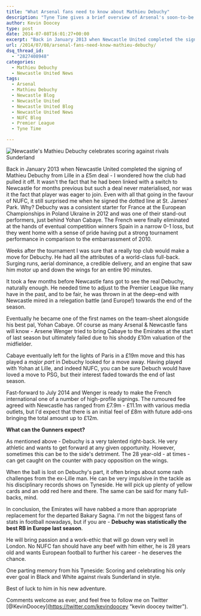 ```yaml
---
title: "What Arsenal fans need to know about Mathieu Debuchy"
description: "Tyne Time gives a brief overview of Arsenal's soon-to-be right-back Mathieu Debuchy as the Frenchman puts the finishing touches on a move to the Emirates."
author: Kevin Doocey
type: post
date: 2014-07-08T16:01:27+00:00
excerpt: "Back in January 2013 when Newcastle United completed the signing of Mathieu Debuchy from Lille in a £5m deal - I wondered how the club had pulled it off. It wasn't the fact that he had been linked with a switch.."
url: /2014/07/08/arsenal-fans-need-know-mathieu-debuchy/
dsq_thread_id:
  - "2827408948"
categories:
  - Mathieu Debuchy
  - Newcastle United News
tags:
  - Arsenal
  - Mathieu Debuchy
  - Newcastle Blog
  - Newcastle United
  - Newcastle United Blog
  - Newcastle United News
  - NUFC Blog
  - Premier League
  - Tyne Time

---
```

![Newcastle's Mathieu Debuchy celebrates scoring against rivals Sunderland](https://www.tynetime.com/wp-content/uploads/2014/07/Mathieu-Debuchy-Newcastle-Goal-Sunderland.jpg "Debuchy - Medical completed with Arsenal ahead of big career move for Frenchman")

Back in January 2013 when Newcastle United completed the signing of Mathieu Debuchy from Lille in a £5m deal - I wondered how the club had pulled it off. It wasn't the fact that he had been linked with a switch to Newcastle for months previous but such a deal never materialised, nor was it the fact that player was eager to join. Even with all that going in the favour of NUFC, it still surprised me when he signed the dotted line at St. James' Park. Why? Debuchy was a consistent starter for France at the European Championships in Poland Ukraine in 2012 and was one of their stand-out performers, just behind Yohan Cabaye. The French were finally eliminated at the hands of eventual competition winners Spain in a narrow 0-1 loss, but they went home with a sense of pride having put a strong tournament performance in comparison to the embarrassment of 2010.

Weeks after the tournament I was sure that a really top club would make a move for Debuchy. He had all the attributes of a world-class full-back. Surging runs, aerial dominance, a credible delivery, and an engine that saw him motor up and down the wings for an entire 90 minutes.

It took a few months before Newcastle fans got to see the real Debuchy, naturally enough. He needed time to adjust to the Premier League like many have in the past, and to be fair, he was thrown in at the deep-end with  Newcastle mired in a relegation battle (and Europe!) towards the end of the season.

Eventually he became one of the first names on the team-sheet alongside his best pal, Yohan Cabaye. Of course as many Arsenal & Newcastle fans will know - Arsene Wenger tried to bring Cabaye to the Emirates at the start of last season but ultimately failed due to his shoddy £10m valuation of the midfielder.

Cabaye eventually left for the lights of Paris in a £19m move and this has played a _major part_ in Debuchy looked for a move away. Having played with Yohan at Lille, and indeed NUFC, you can be sure Debuch would have loved a move to PSG, but their interest faded towards the end of last season.

Fast-forward to July 2014 and Wenger is ready to make the French international one of a number of high-profile signings. The rumoured fee agreed with Newcastle has ranged from £7.9m - £11.1m with various media outlets, but I'd expect that there is an initial feel of £8m with future add-ons bringing the total amount up to £12m.

**What can the Gunners expect?**

As mentioned above - Debuchy is a very talented right-back. He very athletic and wants to get forward at any given opportunity. However, sometimes this can be to the side's detriment. The 28 year-old - at times - can get caught on the counter with pacy opposition on the wings.

When the ball is lost on Debuchy's part, it often brings about some rash challenges from the ex-Lille man. He can be very impulsive in the tackle as his disciplinary records shows on Tyneside. He will pick up plenty of yellow cards and an odd red here and there. The same can be said for many full-backs, mind.

In conclusion, the Emirates will have nabbed a more than appropriate replacement for the departed Bakary Sagna. I'm not the biggest fans of stats in football nowadays, but if you are - **Debuchy was statistically the best RB in Europe last season**.

He will bring passion and a work-ethic that will go down very well in London. No NUFC fan should have any beef with him either, he is 28 years old and wants European football to further his career - he deserves the chance.

One parting memory from his Tyneside: Scoring and celebrating his only ever goal in Black and White against rivals Sunderland in style.

Best of luck to him in his new adventure.

Comments welcome as ever, and feel free to follow me on Twitter [@KevinDoocey](https://twitter.com/kevindoocey “kevin doocey twitter").
